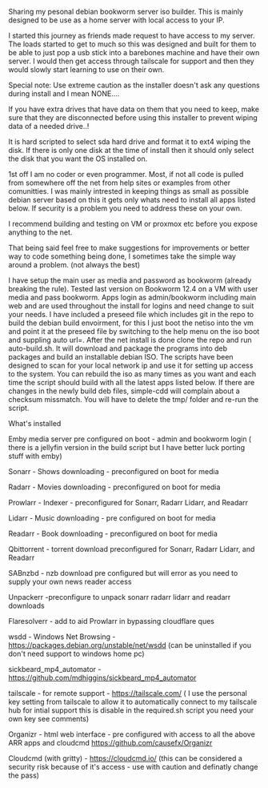 Sharing my pesonal debian bookworm server iso builder. This is mainly designed to be use as a home server with local access to your IP.

I started this journey as friends made request to have access to my server. The loads started to get to much so this was designed and built for them to be able to 
just pop a usb stick into a barebones machine and have their own server. I would then get access through tailscale for support and then they would slowly start learning to use on their own.



Special note: Use extreme caution as the installer doesn't ask any questions during install and I mean NONE....

If you have extra drives that have data on them that you need to keep, make sure that they are disconnected before using this installer to prevent wiping data of a needed drive..!

It is hard scripted to select sda hard drive and format it to ext4 wiping the disk. If there is only one disk at the time of install then it should only select the disk that you want the OS installed on.





1st off I am no coder or even programmer. Most, if not all code is pulled from somewhere off the net from help sites or examples from other comunitties.
I was mainly intrested in keeping things as small as possible debian server based on this it gets only whats need to install all apps listed below. If security is a problem you need to address these on your own.

I recommend building and testing on VM or proxmox etc before you expose anything to the net.

That being said feel free to make suggestions for improvements or better way to code something being done, I sometimes take the simple way around a problem. (not always the best)

I have setup the main user as media and password as bookworm (already breaking the rule). Tested last version on Bookworm 12.4 on a VM with user media and pass bookworm. Apps login as admin/bookworm including main web
and are used throughout the install for logins and need change to suit your needs. I have included a preseed file which includes git in the repo to build the debian build envoirment, for this I just boot the netiso 
into the vm and point it at the preseed file by switching to the help menu on the iso boot and suppling auto url=. After the net install is done clone the repo and run auto-build.sh. It will download and package 
the programs into deb packages and build an installable debian ISO. The scripts have been designed to scan for your local network ip and use it for setting up access to the system.
You can rebuild the iso as many times as you want and each time the script should build with all the latest apps listed below. If there are changes in the newly build deb files, simple-cdd will complain about a checksum missmatch.
You will have to delete the tmp/ folder and re-run the script.

What's installed

Emby media server pre configured on boot - admin and bookworm login ( there is a jellyfin version in the build script but I have better luck porting stuff with emby)

Sonarr - Shows downloading - preconfigured on boot for media

Radarr - Movies downloading - preconfigured on boot for media

Prowlarr - Indexer - preconfigured for Sonarr, Radarr Lidarr, and Readarr

Lidarr - Music downloading - pre configured on boot for media

Readarr - Book downloading - preconfigured on boot for media

Qbittorrent  - torrent download preconfigured for Sonarr, Radarr Lidarr, and Readarr

SABnzbd - nzb download pre configured but will error as you need to supply your own news reader access

Unpackerr -preconfigure to unpack sonarr radarr lidarr and readarr downloads

Flaresolverr - add to aid Prowlarr in bypassing cloudflare ques

wsdd - Windows Net Browsing - https://packages.debian.org/unstable/net/wsdd (can be uninstalled if you don't need support to windows home pc)

sickbeard_mp4_automator - https://github.com/mdhiggins/sickbeard_mp4_automator

tailscale - for remote support - https://tailscale.com/ ( I use the personal key setting from tailscale to allow it to automatically connect to my tailscale hub for intial support this is disable in the required.sh script you need your own key see comments)

Organizr - html web interface - pre configured with access to all the above ARR apps and cloudcmd https://github.com/causefx/Organizr

Cloudcmd (with gritty) - https://cloudcmd.io/ (this can be considered a security risk because of it's access - use with caution and definatly change the pass)
